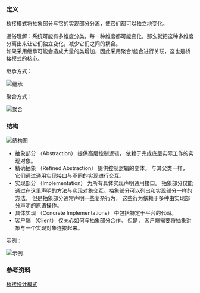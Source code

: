 ### 定义
桥接模式将抽象部分与它的实现部分分离，使它们都可以独立地变化。

通俗理解：系统可能有多维度分类，每一种维度都可能变化，那么就把这种多维度分离出来让它们独立变化，减少它们之间的耦合。  
如果采用继承可能会造成大量的类增加，因此采用聚合/组合进行关联，这也是桥接模式的核心。

继承方式：

![继承](https://github.com/shenjy24/document/raw/master/images/design_pattern/bridge1.png)

聚合方式：

![聚合](https://github.com/shenjy24/document/raw/master/images/design_pattern/bridge2.png)

### 结构

![结构图](https://github.com/shenjy24/document/raw/master/images/design_pattern/bridge-structure.png)

- 抽象部分 （Abstraction） 提供高层控制逻辑， 依赖于完成底层实际工作的实现对象。
- 精确抽象 （Refined Abstraction） 提供控制逻辑的变体。 与其父类一样， 它们通过通用实现接口与不同的实现进行交互。
- 实现部分 （Implementation） 为所有具体实现声明通用接口。 抽象部分仅能通过在这里声明的方法与实现对象交互。抽象部分可以列出和实现部分一样的方法， 但是抽象部分通常声明一些复杂行为， 这些行为依赖于多种由实现部分声明的原语操作。
- 具体实现 （Concrete Implementations） 中包括特定于平台的代码。
- 客户端 （Client） 仅关心如何与抽象部分合作。 但是， 客户端需要将抽象对象与一个实现对象连接起来。

示例：

![示例](https://github.com/shenjy24/document/raw/master/images/design_pattern/bridge-example.png)

### 参考资料
[桥接设计模式](https://refactoringguru.cn/design-patterns/bridge)